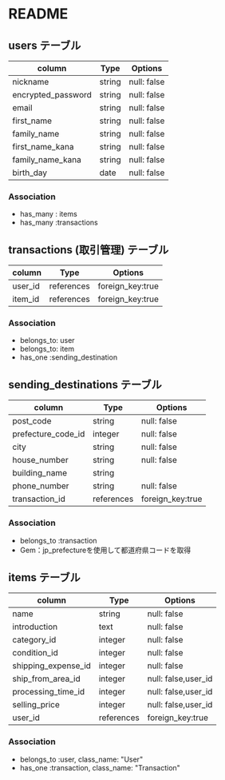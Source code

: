 # README

## users テーブル

| column             | Type   | Options     |
| -------------------| ------ | ----------- |
| nickname           | string | null: false |
| encrypted_password | string | null: false |
| email              | string | null: false |
| first_name       | string | null: false |
| family_name      | string | null: false |
| first_name_kana  | string | null: false |
| family_name_kana | string | null: false |
| birth_day        | date   | null: false |


### Association 
- has_many : items
- has_many :transactions




## transactions (取引管理) テーブル
| column           | Type       | Options          |
| ---------------- | ---------- | ---------------- |
| user_id          | references | foreign_key:true |
| item_id          | references | foreign_key:true |

### Association 
- belongs_to: user
- belongs_to: item
- has_one :sending_destination


## sending_destinations テーブル
 
| column              | Type        | Options              |
| ----------------    | ------      | ------------         |
| post_code           | string      | null: false          |
| prefecture_code_id  | integer     | null: false          |
| city                | string      | null: false          |
| house_number        | string      | null: false          |
| building_name       | string      |                      |
| phone_number        | string      | null: false          |
| transaction_id      | references  | foreign_key:true     |


### Association 
- belongs_to :transaction
- Gem：jp_prefectureを使用して都道府県コードを取得

## items テーブル

| column              | Type   | Options               |
| ----------------    | ------ | ------------          |
| name                | string  | null: false          |
| introduction        | text    | null: false          |
| category_id         | integer | null: false          |
| condition_id        | integer | null: false          |
| shipping_expense_id | integer | null: false          |
| ship_from_area_id   | integer | null: false,user_id  |
| processing_time_id  | integer | null: false,user_id  |
| selling_price       | integer | null: false,user_id  |
| user_id             | references |foreign_key:true   |

### Association 
- belongs_to :user, class_name: "User"
- has_one :transaction, class_name: "Transaction"


